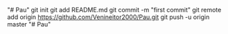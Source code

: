 "# Pau"  git init git add README.md git commit -m "first commit" git remote add origin https://github.com/Venineitor2000/Pau.git git push -u origin master
"# Pau" 
